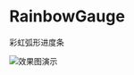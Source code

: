 # RainbowGauge
彩虹弧形进度条

![效果图演示](https://github.com/WangJace/RainbowGauge/raw/master/RainbowGauge.gif)
